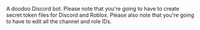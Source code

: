 A doodoo Discord bot.
Please note that you're going to have to create secret token files for Discord and Roblox.
Please also note that you're going to have to edit all the channel and role IDs.
